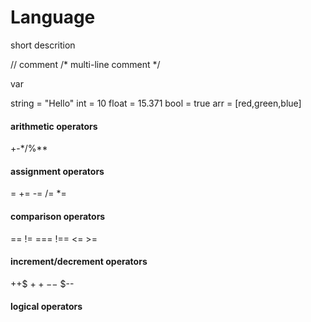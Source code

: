 # Language

short descrition

// comment
/* multi-line comment */

var

string = "Hello"
int = 10
float = 15.371
bool = true
arr = [red,green,blue]

#### arithmetic operators
+-*/%**

#### assignment operators
= += -= /= *=

#### comparison operators
== != === !== <= >=

#### increment/decrement operators
++$ $++ --$ $--

#### logical operators
